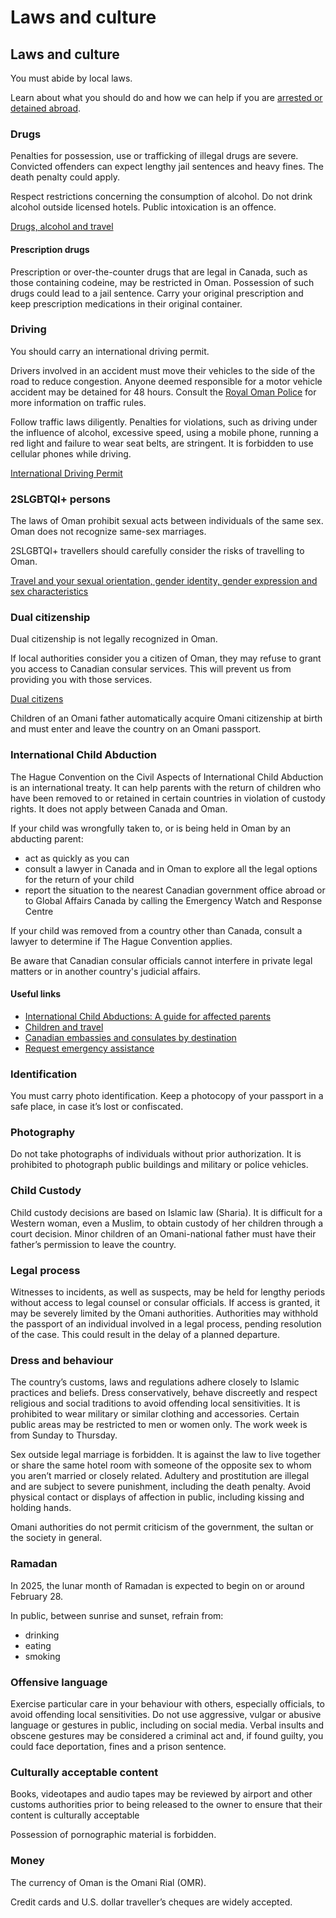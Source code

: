 # Laws and culture

## Laws and culture

You must abide by local laws.

Learn about what you should do and how we can help if you are [arrested or detained abroad](http://travel.gc.ca/assistance/emergency-info/arrest-detention).

### Drugs

Penalties for possession, use or trafficking of illegal drugs are severe. Convicted offenders can expect lengthy jail sentences and heavy fines. The death penalty could apply.

Respect restrictions concerning the consumption of alcohol. Do not drink alcohol outside licensed hotels. Public intoxication is an offence.

[Drugs, alcohol and travel](https://travel.gc.ca/travelling/health-safety/drugs)

#### Prescription drugs

Prescription or over-the-counter drugs that are legal in Canada, such as those containing codeine, may be restricted in Oman. Possession of such drugs could lead to a jail sentence. Carry your original prescription and keep prescription medications in their original container.

### Driving

You should carry an international driving permit.

Drivers involved in an accident must move their vehicles to the side of the road to reduce congestion. Anyone deemed responsible for a motor vehicle accident may be detained for 48 hours. Consult the [Royal Oman Police](http://www.rop.gov.om/english/index.html) for more information on traffic rules.

Follow traffic laws diligently. Penalties for violations, such as driving under the influence of alcohol, excessive speed, using a mobile phone, running a red light and failure to wear seat belts, are stringent. It is forbidden to use cellular phones while driving.

[International Driving Permit](https://travel.gc.ca/travelling/documents/international-driving-permit)

### 2SLGBTQI+ persons

The laws of Oman prohibit sexual acts between individuals of the same sex. Oman does not recognize same-sex marriages.

2SLGBTQI+ travellers should carefully consider the risks of travelling to Oman.

[Travel and your sexual orientation, gender identity, gender expression and sex characteristics](https://travel.gc.ca/travelling/health-safety/lgbt-travel)

### Dual citizenship

Dual citizenship is not legally recognized in Oman.

If local authorities consider you a citizen of Oman, they may refuse to grant you access to Canadian consular services. This will prevent us from providing you with those services.

[Dual citizens](https://travel.gc.ca/travelling/documents/dual-citizenship)

Children of an Omani father automatically acquire Omani citizenship at birth and must enter and leave the country on an Omani passport.

### International Child Abduction

The Hague Convention on the Civil Aspects of International Child Abduction is an international treaty. It can help parents with the return of children who have been removed to or retained in certain countries in violation of custody rights. It does not apply between Canada and Oman.

If your child was wrongfully taken to, or is being held in Oman by an abducting parent:

* act as quickly as you can
* consult a lawyer in Canada and in Oman to explore all the legal options for the return of your child
* report the situation to the nearest Canadian government office abroad or to Global Affairs Canada by calling the Emergency Watch and Response Centre

If your child was removed from a country other than Canada, consult a lawyer to determine if The Hague Convention applies.

Be aware that Canadian consular officials cannot interfere in private legal matters or in another country's judicial affairs.

#### Useful links

* [International Child Abductions: A guide for affected parents](https://travel.gc.ca/travelling/publications/international-child-abductions)
* [Children and travel](https://travel.gc.ca/travelling/children)
* [Canadian embassies and consulates by destination](https://travel.gc.ca/assistance/embassies-consulates)
* [Request emergency assistance](https://travel.gc.ca/assistance/emergency-assistance)

### Identification

You must carry photo identification. Keep a photocopy of your passport in a safe place, in case it’s lost or confiscated.

### Photography

Do not take photographs of individuals without prior authorization. It is prohibited to photograph public buildings and military or police vehicles.

### Child Custody

Child custody decisions are based on Islamic law (Sharia). It is difficult for a Western woman, even a Muslim, to obtain custody of her children through a court decision. Minor children of an Omani-national father must have their father’s permission to leave the country.

### Legal process

Witnesses to incidents, as well as suspects, may be held for lengthy periods without access to legal counsel or consular officials. If access is granted, it may be severely limited by the Omani authorities. Authorities may withhold the passport of an individual involved in a legal process, pending resolution of the case. This could result in the delay of a planned departure.

### Dress and behaviour

The country’s customs, laws and regulations adhere closely to Islamic practices and beliefs. Dress conservatively, behave discreetly and respect religious and social traditions to avoid offending local sensitivities. It is prohibited to wear military or similar clothing and accessories. Certain public areas may be restricted to men or women only. The work week is from Sunday to Thursday.

Sex outside legal marriage is forbidden. It is against the law to live together or share the same hotel room with someone of the opposite sex to whom you aren’t married or closely related. Adultery and prostitution are illegal and are subject to severe punishment, including the death penalty. Avoid physical contact or displays of affection in public, including kissing and holding hands.

Omani authorities do not permit criticism of the government, the sultan or the society in general.

### Ramadan

In 2025, the lunar month of Ramadan is expected to begin on or around February 28.

In public, between sunrise and sunset, refrain from:

* drinking
* eating
* smoking

### Offensive language

Exercise particular care in your behaviour with others, especially officials, to avoid offending local sensitivities. Do not use aggressive, vulgar or abusive language or gestures in public, including on social media. Verbal insults and obscene gestures may be considered a criminal act and, if found guilty, you could face deportation, fines and a prison sentence.

### Culturally acceptable content

Books, videotapes and audio tapes may be reviewed by airport and other customs authorities prior to being released to the owner to ensure that their content is culturally acceptable

Possession of pornographic material is forbidden.

### Money

The currency of Oman is the Omani Rial (OMR).

Credit cards and U.S. dollar traveller’s cheques are widely accepted.